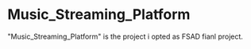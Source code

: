# Music_Streaming_Platform
"Music_Streaming_Platform" is the project i opted as FSAD fianl project.
